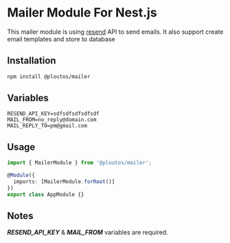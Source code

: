 # Mailer Module For Nest.js

This mailer module is using [resend](https://resend.com/) API to send emails. It also support create email templates and store to database

## Installation

```bash
npm install @ploutos/mailer
```

## Variables
```dotenv
RESEND_API_KEY=sdfsdfsdfsdfsdf
MAIL_FROM=no_reply@domain.com
MAIL_REPLY_TO=pm@gmail.com
```
## Usage
```typescript
import { MailerModule } from '@ploutos/mailer';

@Module({
  imports: [MailerModule.forRoot()]
})
export class AppModule {}
```
## Notes
***RESEND_API_KEY*** & ***MAIL_FROM*** variables are required.	
